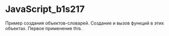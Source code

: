 # JavaScript_b1s217
Пример создания объектов-словарей. Создание и вызов функций в этих объектах. Первое применение this.

